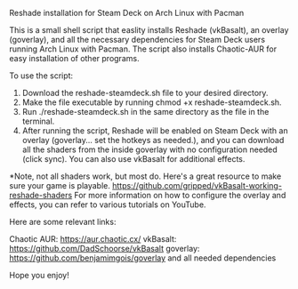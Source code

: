 Reshade installation for Steam Deck on Arch Linux with Pacman

This is a small shell script that easlity installs Reshade (vkBasalt), an overlay (goverlay), and all the necessary dependencies for Steam Deck users running Arch Linux with Pacman. The script also installs Chaotic-AUR for easy installation of other programs.

To use the script:

1. Download the reshade-steamdeck.sh file to your desired directory.
2. Make the file executable by running chmod +x reshade-steamdeck.sh.
3. Run ./reshade-steamdeck.sh in the same directory as the file in the terminal.
4. After running the script, Reshade will be enabled on Steam Deck with an overlay (goverlay... set the hotkeys as needed.), and you can download all the shaders from the inside goverlay with no configuration needed (click sync). You can also use vkBasalt for additional effects.

*Note, not all shaders work, but most do. Here's a great resource to make sure your game is playable.
https://github.com/gripped/vkBasalt-working-reshade-shaders
For more information on how to configure the overlay and effects, you can refer to various tutorials on YouTube.

Here are some relevant links:

Chaotic AUR: https://aur.chaotic.cx/
vkBasalt: https://github.com/DadSchoorse/vkBasalt
goverlay: https://github.com/benjamimgois/goverlay and all needed dependencies

Hope you enjoy!
